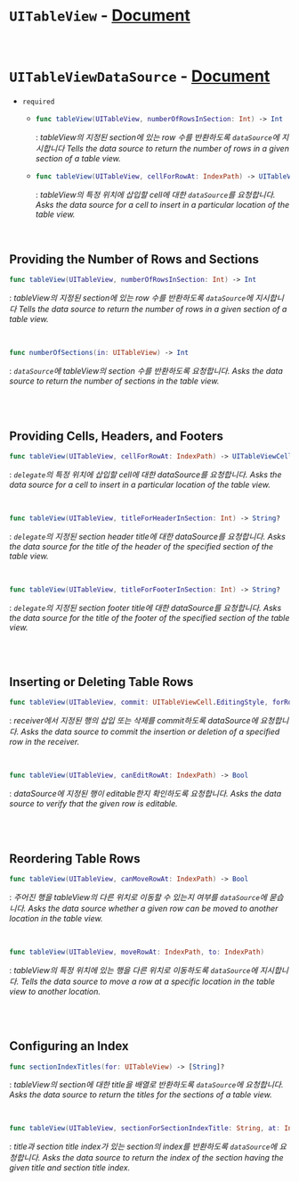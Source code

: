 # `UITableView` - [Document](https://developer.apple.com/documentation/uikit/views_and_controls/table_views)


<br>


# `UITableViewDataSource` - [Document](https://developer.apple.com/documentation/uikit/uitableviewdatasource)

- `required` 
    -   ```swift
        func tableView(UITableView, numberOfRowsInSection: Int) -> Int
        ```
        : *tableView의 지정된 section에 있는 row 수를 반환하도록 `dataSource`에 지시합니다*
        *Tells the data source to return the number of rows in a given section of a table view.*
    
    -   ```swift
        func tableView(UITableView, cellForRowAt: IndexPath) -> UITableViewCell
        ```
        : *tableView의 특정 위치에 삽입할 cell에 대한 `dataSource`를 요청합니다.*
        *Asks the data source for a cell to insert in a particular location of the table view.*


<br>


## Providing the Number of Rows and Sections

```swift
func tableView(UITableView, numberOfRowsInSection: Int) -> Int
```
: *tableView의 지정된 section에 있는 row 수를 반환하도록 `dataSource`에 지시합니다*
*Tells the data source to return the number of rows in a given section of a table view.*


<br>


```swift
func numberOfSections(in: UITableView) -> Int
```
: *`dataSource`에 tableView의 section 수를 반환하도록 요청합니다.*
*Asks the data source to return the number of sections in the table view.*


<br>
<br>


## Providing Cells, Headers, and Footers
```swift
func tableView(UITableView, cellForRowAt: IndexPath) -> UITableViewCell
```
: *`delegate`의 특정 위치에 삽입할 cell에 대한 dataSource를 요청합니다.*
*Asks the data source for a cell to insert in a particular location of the table view.*


<br>


```swift
func tableView(UITableView, titleForHeaderInSection: Int) -> String?
```
: *`delegate`의 지정된 section header title에 대한 dataSource를 요청합니다.*
*Asks the data source for the title of the header of the specified section of the table view.*


<br>


```swift
func tableView(UITableView, titleForFooterInSection: Int) -> String?
```
: *`delegate`의 지정된 section footer title에 대한 dataSource를 요청합니다.*
*Asks the data source for the title of the footer of the specified section of the table view.*


<br>
<br>


## Inserting or Deleting Table Rows
```swift
func tableView(UITableView, commit: UITableViewCell.EditingStyle, forRowAt: IndexPath)
```
: *receiver에서 지정된 행의 삽입 또는 삭제를 commit하도록 dataSource에 요청합니다.*
*Asks the data source to commit the insertion or deletion of a specified row in the receiver.*


<br>


```swift
func tableView(UITableView, canEditRowAt: IndexPath) -> Bool
```
: *dataSource에 지정된 행이 editable한지 확인하도록 요청합니다.*
*Asks the data source to verify that the given row is editable.*


<br>
<br>


## Reordering Table Rows

```swift
func tableView(UITableView, canMoveRowAt: IndexPath) -> Bool
```
: *주어진 행을 tableView의 다른 위치로 이동할 수 있는지 여부를 `dataSource`에 묻습니다.*
*Asks the data source whether a given row can be moved to another location in the table view.*


<br>


```swift
func tableView(UITableView, moveRowAt: IndexPath, to: IndexPath)
```
: *tableView의 특정 위치에 있는 행을 다른 위치로 이동하도록 `dataSource`에 지시합니다.*
*Tells the data source to move a row at a specific location in the table view to another location.*


<br>
<br>


## Configuring an Index
```swift
func sectionIndexTitles(for: UITableView) -> [String]?
```
: *tableView의 section에 대한 title을 배열로 반환하도록 `dataSource`에 요청합니다.*
*Asks the data source to return the titles for the sections of a table view.*


<br>


```swift
func tableView(UITableView, sectionForSectionIndexTitle: String, at: Int) -> Int
```
: *title과 section title index가 있는 section의 index를 반환하도록 `dataSource`에 요청합니다.*
*Asks the data source to return the index of the section having the given title and section title index.*